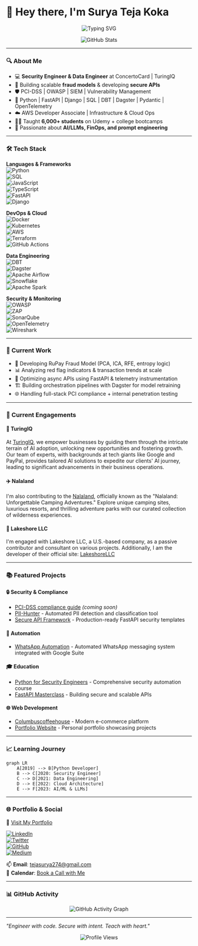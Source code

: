 # 👋 Hey there, I'm Surya Teja Koka

<p align="center">
  <img src="https://readme-typing-svg.demolab.com?font=Fira+Code&duration=4000&pause=1500&color=007ACC&center=true&vCenter=true&width=700&lines=Security+Engineer+%7C+Python+Developer;Data+Engineer+%7C+Fraud+Modeling+Expert;Cloud+Infra+%7C+LLMs+%7C+FastAPI;Passionate+Educator+%7C+3%2B+Years+in+Teaching+Tech" alt="Typing SVG" />
</p>

<p align="center">
  <img src="https://github-readme-stats.vercel.app/api?username=SuryaTeja-koka&show_icons=true&theme=radical" alt="GitHub Stats" />
</p>

---

### 🔍 About Me

- 💻 **Security Engineer & Data Engineer** at ConcertoCard | TuringIQ
- 🧠 Building scalable **fraud models** & developing **secure APIs**
- 🛡️ PCI-DSS | OWASP | SIEM | Vulnerability Management
- 🧰 Python | FastAPI | Django | SQL | DBT | Dagster | Pydantic | OpenTelemetry
- ☁️ AWS Developer Associate | Infrastructure & Cloud Ops
- 👨‍🏫 Taught **6,000+ students** on Udemy + college bootcamps  
- 🧪 Passionate about **AI/LLMs, FinOps, and prompt engineering**

---

### 🛠️ Tech Stack

**Languages & Frameworks**  
![Python](https://img.shields.io/badge/-Python-333?style=flat&logo=python)  
![SQL](https://img.shields.io/badge/-SQL-333?style=flat&logo=postgresql)  
![JavaScript](https://img.shields.io/badge/-JavaScript-333?style=flat&logo=javascript)  
![TypeScript](https://img.shields.io/badge/-TypeScript-333?style=flat&logo=typescript)  
![FastAPI](https://img.shields.io/badge/-FastAPI-333?style=flat&logo=fastapi)  
![Django](https://img.shields.io/badge/-Django-333?style=flat&logo=django)  

**DevOps & Cloud**  
![Docker](https://img.shields.io/badge/-Docker-333?style=flat&logo=docker)  
![Kubernetes](https://img.shields.io/badge/-Kubernetes-333?style=flat&logo=kubernetes)  
![AWS](https://img.shields.io/badge/-AWS-333?style=flat&logo=amazonaws)  
![Terraform](https://img.shields.io/badge/-Terraform-333?style=flat&logo=terraform)  
![GitHub Actions](https://img.shields.io/badge/-GitHub_Actions-333?style=flat&logo=github-actions)  

**Data Engineering**  
![DBT](https://img.shields.io/badge/-DBT-333?style=flat&logo=airbyte)  
![Dagster](https://img.shields.io/badge/-Dagster-333?style=flat)  
![Apache Airflow](https://img.shields.io/badge/-Airflow-333?style=flat&logo=apache-airflow)  
![Snowflake](https://img.shields.io/badge/-Snowflake-333?style=flat&logo=snowflake)  
![Apache Spark](https://img.shields.io/badge/-Spark-333?style=flat&logo=apache-spark)  

**Security & Monitoring**  
![OWASP](https://img.shields.io/badge/-OWASP-333?style=flat&logo=owasp)  
![ZAP](https://img.shields.io/badge/-ZAP-333?style=flat&logo=zaproxy)  
![SonarQube](https://img.shields.io/badge/-SonarQube-333?style=flat&logo=sonarqube)  
![OpenTelemetry](https://img.shields.io/badge/-OpenTelemetry-333?style=flat&logo=opentelemetry)  
![Wireshark](https://img.shields.io/badge/-Wireshark-333?style=flat&logo=wireshark)  

---

### 🔭 Current Work

- 🚨 Developing RuPay Fraud Model (PCA, ICA, RFE, entropy logic)
- 📊 Analyzing red flag indicators & transaction trends at scale
- 🔄 Optimizing async APIs using FastAPI & telemetry instrumentation
- 🏗️ Building orchestration pipelines with Dagster for model retraining
- 🌐 Handling full-stack PCI compliance + internal penetration testing

---

### 🚀 Current Engagements

#### 🧠 TuringIQ

At [TuringIQ](https://turingiq.ai/), we empower businesses by guiding them through the intricate terrain of AI adoption, unlocking new opportunities and fostering growth. Our team of experts, with backgrounds at tech giants like Google and PayPal, provides tailored AI solutions to expedite our clients' AI journey, leading to significant advancements in their business operations.

#### ✈️ Nalaland

I'm also contributing to the [Nalaland](https://www.nalaland.in/), officially known as the "Nalaland: Unforgettable Camping Adventures." Explore unique camping sites, luxurious resorts, and thrilling adventure parks with our curated collection of wilderness experiences.

#### 🌊 Lakeshore LLC
I'm engaged with Lakeshore LLC, a U.S.-based company, as a passive contributor and consultant on various projects. Additionally, I am the developer of their official site: [LakeshoreLLC](https://www.lakeshoreitllc.com/.)

---

### 📚 Featured Projects

#### 🔒 Security & Compliance
- [PCI-DSS compliance guide](#) *(coming soon)*
- [PII-Hunter](https://github.com/SuryaTeja-koka/PII-HUNTER) - Automated PII detection and classification tool
- [Secure API Framework](https://github.com/SuryaTeja-koka/secure-api-framework) - Production-ready FastAPI security templates

#### 🤖 Automation
- [WhatsApp Automation](https://github.com/SuryaTeja-koka/WhatsAppAutomation_GSuite) - Automated WhatsApp messaging system integrated with Google Suite

#### 🎓 Education
- [Python for Security Engineers](https://www.udemy.com/course/python-for-security-engineers/) - Comprehensive security automation course
- [FastAPI Masterclass](https://www.udemy.com/course/fastapi-masterclass/) - Building secure and scalable APIs

#### 🌐 Web Development
- [Columbuscoffeehouse](https://www.columbuscoffeehouse.com/) - Modern e-commerce platform
- [Portfolio Website](https://suryateja-koka.github.io/portfolio/) - Personal portfolio showcasing projects

---

### 📈 Learning Journey

```mermaid
graph LR
    A[2019] --> B[Python Developer]
    B --> C[2020: Security Engineer]
    C --> D[2021: Data Engineering]
    D --> E[2022: Cloud Architecture]
    E --> F[2023: AI/ML & LLMs]
```

---

### 🌐 Portfolio & Social

🔗 [Visit My Portfolio](https://suryateja-koka.github.io/portfolio/)

[![LinkedIn](https://img.shields.io/badge/-LinkedIn-blue?style=flat&logo=linkedin)](https://www.linkedin.com/in/suryateja-koka/)  
[![Twitter](https://img.shields.io/badge/-Twitter-1DA1F2?style=flat&logo=twitter)](https://twitter.com/suryatejakoka)  
[![GitHub](https://img.shields.io/badge/-GitHub-181717?style=flat&logo=github)](https://github.com/SuryaTeja-koka)  
[![Medium](https://img.shields.io/badge/-Medium-000000?style=flat&logo=medium)](https://medium.com/@suryateja-koka)  

📫 **Email**: tejasurya274@gmail.com  
📆 **Calendar**: [Book a Call with Me](https://cal.com/surya-teja-k)  

---

### 📊 GitHub Activity

<p align="center">
  <img src="https://github-readme-activity-graph.vercel.app/graph?username=SuryaTeja-koka&theme=radical" alt="GitHub Activity Graph" />
</p>

---

_"Engineer with code. Secure with intent. Teach with heart."_

<p align="center">
  <img src="https://komarev.com/ghpvc/?username=SuryaTeja-koka&color=blueviolet" alt="Profile Views" />
</p> 